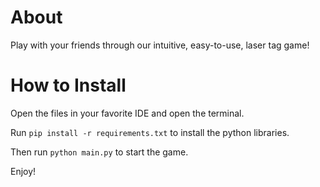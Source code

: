 # About
Play with your friends through our intuitive, easy-to-use, laser tag game!

# How to Install
Open the files in your favorite IDE and open the terminal.

Run `pip install -r requirements.txt` to install the python libraries.

Then run `python main.py` to start the game.

Enjoy!